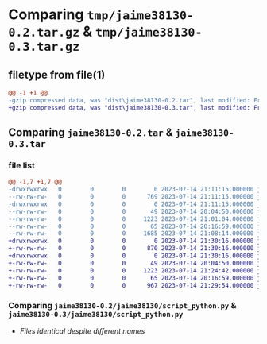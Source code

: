 # Comparing `tmp/jaime38130-0.2.tar.gz` & `tmp/jaime38130-0.3.tar.gz`

## filetype from file(1)

```diff
@@ -1 +1 @@
-gzip compressed data, was "dist\jaime38130-0.2.tar", last modified: Fri Jul 14 21:11:15 2023, max compression
+gzip compressed data, was "dist\jaime38130-0.3.tar", last modified: Fri Jul 14 21:30:16 2023, max compression
```

## Comparing `jaime38130-0.2.tar` & `jaime38130-0.3.tar`

### file list

```diff
@@ -1,7 +1,7 @@
-drwxrwxrwx   0        0        0        0 2023-07-14 21:11:15.000000 jaime38130-0.2/
--rw-rw-rw-   0        0        0      769 2023-07-14 21:11:15.000000 jaime38130-0.2/PKG-INFO
-drwxrwxrwx   0        0        0        0 2023-07-14 21:11:15.000000 jaime38130-0.2/jaime38130/
--rw-rw-rw-   0        0        0       49 2023-07-14 20:04:50.000000 jaime38130-0.2/jaime38130/__init__.py
--rw-rw-rw-   0        0        0     1223 2023-07-14 21:01:04.000000 jaime38130-0.2/jaime38130/script_python.py
--rw-rw-rw-   0        0        0       65 2023-07-14 20:16:59.000000 jaime38130-0.2/setup.cfg
--rw-rw-rw-   0        0        0     1685 2023-07-14 21:08:14.000000 jaime38130-0.2/setup.py
+drwxrwxrwx   0        0        0        0 2023-07-14 21:30:16.000000 jaime38130-0.3/
+-rw-rw-rw-   0        0        0      870 2023-07-14 21:30:16.000000 jaime38130-0.3/PKG-INFO
+drwxrwxrwx   0        0        0        0 2023-07-14 21:30:16.000000 jaime38130-0.3/jaime38130/
+-rw-rw-rw-   0        0        0       49 2023-07-14 20:04:50.000000 jaime38130-0.3/jaime38130/__init__.py
+-rw-rw-rw-   0        0        0     1223 2023-07-14 21:24:42.000000 jaime38130-0.3/jaime38130/script_python.py
+-rw-rw-rw-   0        0        0       65 2023-07-14 20:16:59.000000 jaime38130-0.3/setup.cfg
+-rw-rw-rw-   0        0        0      967 2023-07-14 21:29:54.000000 jaime38130-0.3/setup.py
```

### Comparing `jaime38130-0.2/jaime38130/script_python.py` & `jaime38130-0.3/jaime38130/script_python.py`

 * *Files identical despite different names*

